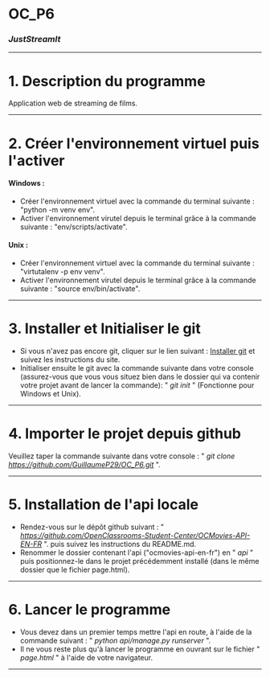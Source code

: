# OC_P6
### *JustStreamIt*

---


# 1. Description du programme
Application web de streaming de films.

---


# 2. Créer l'environnement virtuel puis l'activer
#### Windows :
* Créer l'environnement virtuel avec la commande du terminal suivante : "python -m venv env".
* Activer l'environnement virutel depuis le terminal grâce à la commande suivante : "env/scripts/activate".
#### Unix :
* Créer l'environnement virtuel avec la commande du terminal suivante : "virtutalenv -p env venv".
* Activer l'environnement virutel depuis le terminal grâce à la commande suivante : "source env/bin/activate".

---


# 3. Installer et Initialiser le git
* Si vous n'avez pas encore git, cliquer sur le lien suivant : [Installer git](https://git-scm.com/downloads) et suivez les instructions du site.
* Initialiser ensuite le git avec la commande suivante dans votre console (assurez-vous que vous vous situez bien dans le dossier qui va contenir votre projet avant de lancer la commande): " *git init* " (Fonctionne pour Windows et Unix).

---


# 4. Importer le projet depuis github
Veuillez taper la commande suivante dans votre console : " *git clone https://github.com/GuillaumeP29/OC_P6.git* ".

---


# 5. Installation de l'api locale
* Rendez-vous sur le dépôt github suivant : " *https://github.com/OpenClassrooms-Student-Center/OCMovies-API-EN-FR* ".
puis suivez les instructions du README.md.
* Renommer le dossier contenant l'api ("ocmovies-api-en-fr") en " *api* " puis positionnez-le dans le projet précédemment installé (dans le même dossier que le fichier page.html).

---


# 6. Lancer le programme
* Vous devez dans un premier temps mettre l'api en route, à l'aide de la commande suivant : " *python api/manage.py runserver* ".
* Il ne vous reste plus qu'à lancer le programme en ouvrant sur le fichier " *page.html* " à l'aide de votre navigateur.

---